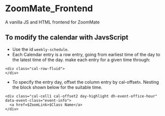# ZoomMate_Frontend
A vanilla JS and HTML frontend for ZoomMate

## To modify the calendar with JavsScript

+ Use the id `weekly-schedule`.
+ Each Calendar entry is a row entry, 
going from earliest time of the day to the 
latest time of the day. make each entry for a given time  through:
```
<div class="cal-row-fluid">
</div>
``` 
+ To specify the entry day, offset the column entry by cal-offset`n`.
Nesting the block shown below for the suitable time.  
```
<div class="cal-cell1 cal-offset2 day-highlight dh-event-office-hour" data-event-class="event-info">
  <a href=$ZoomLink>$Class Name</a>
</div>
```  
